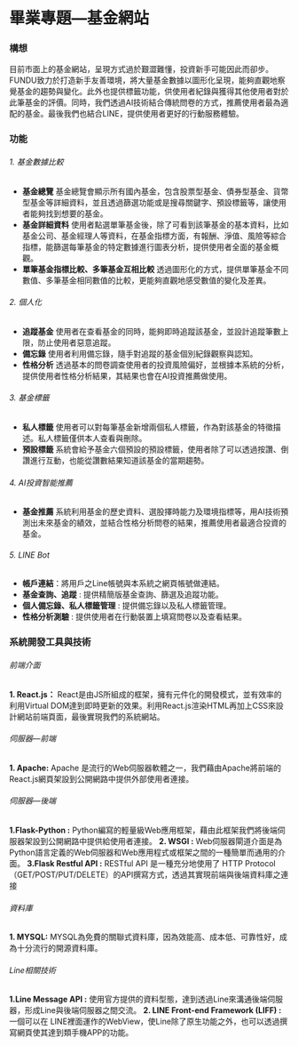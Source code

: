 # 畢業專題—基金網站
### 構想
目前市面上的基金網站，呈現方式過於艱澀難懂，投資新手可能因此而卻步。FUNDU致力於打造新手友善環境，將大量基金數據以圖形化呈現，能夠直觀地察覺基金的趨勢與變化。此外也提供標籤功能，供使用者紀錄與獲得其他使用者對於此筆基金的評價。同時，我們透過AI技術結合傳統問卷的方式，推薦使用者最為適配的基金。最後我們也結合LINE，提供使用者更好的行動服務體驗。
### 功能
###### 1. 基金數據比較
- __基金總覽__
基金總覽會顯示所有國內基金，包含股票型基金、債券型基金、貨幣型基金等詳細資料，並且透過篩選功能或是搜尋關鍵字、預設標籤等，讓使用者能夠找到想要的基金。
- __基金詳細資料__
使用者點選單筆基金後，除了可看到該筆基金的基本資料，比如基金公司、基金經理人等資料，在基金指標方面，有報酬、淨值、風險等綜合指標，能篩選每筆基金的特定數據進行圖表分析，提供使用者全面的基金概觀。
- __單筆基金指標比較、多筆基金互相比較__
透過圖形化的方式，提供單筆基金不同數值、多筆基金相同數值的比較，更能夠直觀地感受數值的變化及差異。

###### 2.	個人化
- __追蹤基金__
使用者在查看基金的同時，能夠即時追蹤該基金，並設計追蹤筆數上限，防止使用者惡意追蹤。
- __備忘錄__
使用者利用備忘錄，隨手對追蹤的基金個別紀錄觀察與認知。
- __性格分析__
透過基本的問卷調查使用者的投資風險偏好，並根據本系統的分析，提供使用者性格分析結果，其結果也會在AI投資推薦做使用。

###### 3.	基金標籤
- __私人標籤__
使用者可以對每筆基金新增兩個私人標籤，作為對該基金的特徵描述。私人標籤僅供本人查看與刪除。
-  __預設標籤__
系統會給予基金六個預設的預設標籤，使用者除了可以透過按讚、倒讚進行互動，也能從讚數結果知道該基金的當期趨勢。

###### 4.	AI投資智能推薦
- __基金推薦__
系統利用基金的歷史資料、選股擇時能力及環境指標等，用AI技術預測出未來基金的績效，並結合性格分析問卷的結果，推薦使用者最適合投資的基金。

###### 5. LINE Bot
- __帳戶連結__：將用戶之Line帳號與本系統之網頁帳號做連結。
- __基金查詢、追蹤__ : 提供精簡版基金查詢、篩選及追蹤功能。
- __個人備忘錄、私人標籤管理__ : 提供備忘錄以及私人標籤管理。
- __性格分析測驗__ : 提供使用者在行動裝置上填寫問卷以及查看結果。

### 系統開發工具與技術
###### 前端介面
__1. React.js：__
React是由JS所組成的框架，擁有元件化的開發模式，並有效率的利用Virtual DOM達到即時更新的效果。利用React.js渲染HTML再加上CSS來設計網站前端頁面，最後實現我們的系統網站。
###### 伺服器—前端
__1. Apache:__ 
Apache 是流行的Web伺服器軟體之一，我們藉由Apache將前端的React.js網頁架設到公開網路中提供外部使用者連接。
###### 伺服器—後端
__1.Flask-Python :__
Python編寫的輕量級Web應用框架，藉由此框架我們將後端伺服器架設到公開網路中提供給使用者連接。
__2. WSGI :__
Web伺服器閘道介面是為Python語言定義的Web伺服器和Web應用程式或框架之間的一種簡單而通用的介面。
__3.Flask Restful API :__ 
RESTful API 是一種充分地使用了 HTTP Protocol（GET/POST/PUT/DELETE）的API撰寫方式，透過其實現前端與後端資料庫之連接
###### 資料庫
__1. MYSQL:__ 
MYSQL為免費的關聯式資料庫，因為效能高、成本低、可靠性好，成為十分流行的開源資料庫。
###### Line相關技術
__1.Line Message API :__ 
使用官方提供的資料型態，達到透過Line來溝通後端伺服器，形成Line與後端伺服器之間交流。
__2. LINE Front-end Framework (LIFF) :__ 
一個可以在 LINE裡面運作的WebView，使Line除了原生功能之外，也可以透過撰寫網頁使其達到類手機APP的功能。
